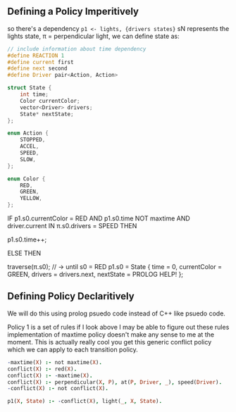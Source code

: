 ## Defining a Policy Imperitively

so there's a dependency `p1 <- lights, {drivers states}`
sN represents the lights state, π = perpendicular light,
we can define state as:
```c++
// include information about time dependency
#define REACTION 1
#define current first
#define next second
#define Driver pair<Action, Action>

struct State {
	int time;
	Color currentColor;
	vector<Driver> drivers;
	State* nextState;
};

enum Action {
	STOPPED,
	ACCEL,
	SPEED,
	SLOW,
};

enum Color {
	RED,
	GREEN,
	YELLOW,
};
```

IF p1.s0.currentColor = RED AND
p1.s0.time NOT maxtime AND
driver.current IN π.s0.drivers = SPEED THEN

p1.s0.time++;

ELSE THEN

traverse(π.s0); // -> until s0 = RED
p1.s0 = State { time = 0, currentColor = GREEN, drivers = drivers.next, nextState = PROLOG HELP! };

## Defining Policy Declaritively

We will do this using prolog psuedo code instead of C++ like psuedo code.

Policy 1 is a set of rules if I look above I may be able to figure out these rules implementation of maxtime policy doesn't make any sense to me at the moment. This is actually really cool you get this generic conflict policy which we can apply to each transition policy.
```prolog
-maxtime(X) :- not maxtime(X).
conflict(X) :- red(X).
conflict(X) :- -maxtime(X).
conflict(X) :- perpendicular(X, P), at(P, Driver, _), speed(Driver).
-conflict(X) :- not conflict(X).

p1(X, State) :- -conflict(X), light(_, X, State).
```
